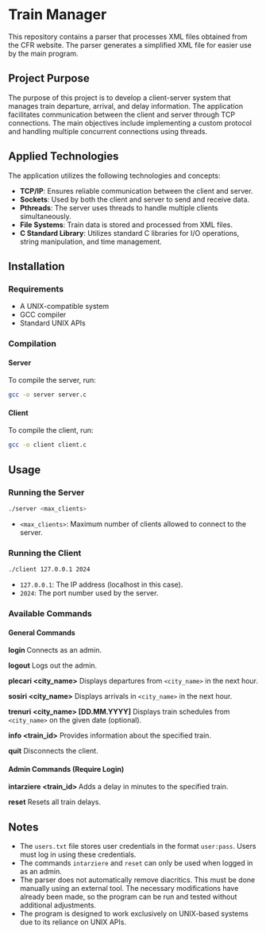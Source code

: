 # Train Manager

This repository contains a parser that processes XML files obtained from the CFR website. The parser generates a simplified XML file for easier use by the main program.

## Project Purpose

The purpose of this project is to develop a client-server system that manages train departure, arrival, and delay information. The application facilitates communication between the client and server through TCP connections. The main objectives include implementing a custom protocol and handling multiple concurrent connections using threads.

## Applied Technologies

The application utilizes the following technologies and concepts:

- **TCP/IP**: Ensures reliable communication between the client and server.
- **Sockets**: Used by both the client and server to send and receive data.
- **Pthreads**: The server uses threads to handle multiple clients simultaneously.
- **File Systems**: Train data is stored and processed from XML files.
- **C Standard Library**: Utilizes standard C libraries for I/O operations, string manipulation, and time management.

## Installation

### Requirements

- A UNIX-compatible system
- GCC compiler
- Standard UNIX APIs

### Compilation

#### Server

To compile the server, run:

```sh
gcc -o server server.c
```

#### Client

To compile the client, run:

```sh
gcc -o client client.c
```

## Usage

### Running the Server

```sh
./server <max_clients>
```

- `<max_clients>`: Maximum number of clients allowed to connect to the server.

### Running the Client

```sh
./client 127.0.0.1 2024
```

- `127.0.0.1`: The IP address (localhost in this case).
- `2024`: The port number used by the server.

### Available Commands

#### General Commands

**login <user> <password>**
Connects as an admin.

**logout**
Logs out the admin.

**plecari <city_name>**
Displays departures from `<city_name>` in the next hour.

**sosiri <city_name>**
Displays arrivals in `<city_name>` in the next hour.

**trenuri <city_name> [DD.MM.YYYY]**
Displays train schedules from `<city_name>` on the given date (optional).

**info <train_id>**
Provides information about the specified train.

**quit**
Disconnects the client.

#### Admin Commands (Require Login)

**intarziere <train_id> <station> <minutes>**
Adds a delay in minutes to the specified train.

**reset**
Resets all train delays.

## Notes

- The `users.txt` file stores user credentials in the format `user:pass`. Users must log in using these credentials.
- The commands `intarziere` and `reset` can only be used when logged in as an admin.
- The parser does not automatically remove diacritics. This must be done manually using an external tool. The necessary modifications have already been made, so the program can be run and tested without additional adjustments.
- The program is designed to work exclusively on UNIX-based systems due to its reliance on UNIX APIs.

